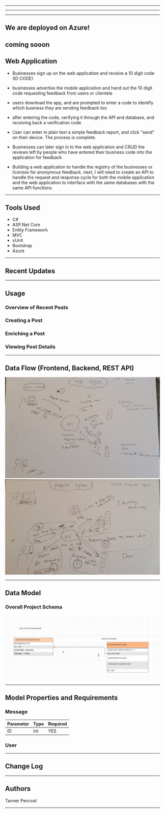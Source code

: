 
---------------------------------
---------------------------------


---------------------------------
## We are deployed on Azure!

coming sooon
---------------------------------
## Web Application
- Businesses sign up on the web application and receive a 10 digit code (ID CODE)
- businesses advertise the mobile application and hand out the 10 digit code requesting feedback from users or clientele
- users download the app, and are prompted to enter a code to identify which business they are sending feedback too
- after entering the code, verifying it through the API and database, and receiving back a verification code
- User can enter in plain text a simple feedback report, and click "send" on their device. The process is complete.

- Businesses can later sign in to the web application and CRUD the reviews left by people who have entered their business code into the application for feedback


- Building a web application to handle the registry of the businesses or licenses for anonymous feedback. next, I will need to create an API to handle the request and response cycle for both the mobile application and the web application to interface with the same databases with the same API functions.


---------------------------------

## Tools Used


- C#
- ASP.Net Core
- Entity Framework
- MVC
- xUnit
- Bootstrap
- Azure


---------------------------------

## Recent Updates
---------------------------------

## Usage


### Overview of Recent Posts


### Creating a Post


### Enriching a Post


### Viewing Post Details


---------------------------
## Data Flow (Frontend, Backend, REST API)
![Web flow](Web-flow.jpg)
![Mobile flow](Mobile-flow.jpg)



---------------------------
## Data Model

### Overall Project Schema
![Design](ERD-Feedback.JPG)



---------------------------
## Model Properties and Requirements

### Message

| Parameter | Type | Required |
| --- | --- | --- |
| ID  | int | YES |



### User


---------------------------

## Change Log



------------------------------

## Authors
Tanner Percival

------------------------------

